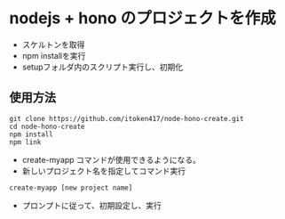 # nodejs + hono のプロジェクトを作成

- スケルトンを取得
- npm installを実行
- setupフォルダ内のスクリプト実行し、初期化

## 使用方法

```
git clone https://github.com/itoken417/node-hono-create.git
cd node-hono-create
npm install
npm link
```
- create-myapp コマンドが使用できるようになる。
- 新しいプロジェクト名を指定してコマンド実行

```
create-myapp [new project name]
```

- プロンプトに従って、初期設定し、実行


